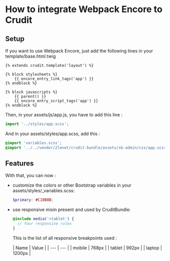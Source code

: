 # How to integrate Webpack Encore to Crudit

## Setup
If you want to use Webpack Encore, just add the following lines in your template/base.html.twig

```twig
{% extends crudit.template('layout') %}

{% block stylesheets %}
    {{ encore_entry_link_tags('app') }}
{% endblock %}

{% block javascripts %}
    {{ parent() }}
    {{ encore_entry_script_tags('app') }}
{% endblock %}
```


Then, in your assets/js/app.js, you have to add this line :

```js
import '../styles/app.scss';
```

And in your assets/styles/app.scss, add this :
```scss
@import 'variables.scss';
@import '../../vendor/2lenet/crudit-bundle/assets/sb-admin/css/app.scss';
```


## Features
With that, you can now :
* customize the colors or other Bootstrap variables in your assets/styles/_variables.scss:
  ```scss
  $primary: #C18B8B;
  ```

* use responsive mixin present and used by CruditBundle:
  ```scss
  @include media('>tablet') {
    // Your responsive rules
  }
  ```
  This is the list of all responsive breakpoints used :

  | Name | Value |
      | --- | --- |
  | mobile | 768px |
  | tablet | 992px |
  | laptop | 1200px |
